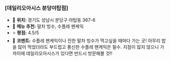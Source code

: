 ### [데일리오아시스 분당야탑점]
- 📍 **위치:** 경기도 성남시 분당구 야탑동 367-6
- 🍴 **메뉴 추천:** 말차 빙수, 수플레 팬케익
- ⭐ **평점:** 4.5/5
- 💬 **코멘트:** 수플레 팬케익이나 진한 말차 빙수가 먹고싶을 때마다 가는 곳!
아무리 밥을 많이 먹었더라도 부드럽고 퐁신한 수플레 팬케익은 필수.
지점이 많지 않으니 가까이에 데일리오아시스가 있다면 반드시 방문해볼 것!!
